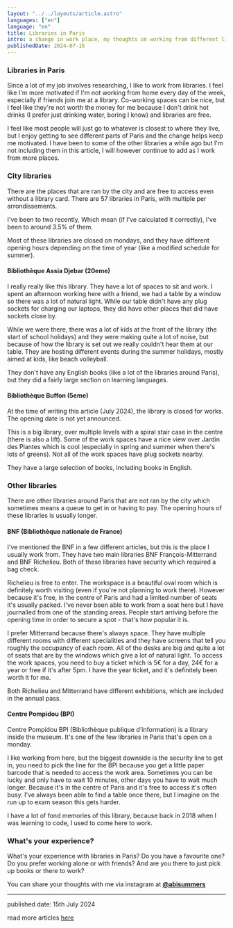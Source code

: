 ```yaml
---
layout: "../../layouts/article.astro"
languages: ["en"]
language: "en"
title: Libraries in Paris
intro: a change in work place, my thoughts on working from different libraries across Paris.
publishedDate: 2024-07-15
---
```


### Libraries in Paris

Since a lot of my job involves researching, I like to work from libraries. I feel like I'm more motivated if I'm not working from home every day of the week, especially if friends join me at a library. Co-working spaces can be nice, but I feel like they're not worth the money for me because I don't drink hot drinks (I prefer just drinking water, boring I know) and libraries are free.

I feel like most people will just go to whatever is closest to where they live, but I enjoy getting to see different parts of Paris and the change helps keep me motivated. I have been to some of the other libraries a while ago but I'm not including them in this article, I will however continue to add as I work from more places.

### City libraries

There are the places that are ran by the city and are free to access even without a library card. There are 57 libraries in Paris, with multiple per arrondissements.

I've been to two recently, Which mean (if I've calculated it correctly), I've been to around 3.5% of them.

Most of these libraries are closed on mondays, and they have different opening hours depending on the time of year (like a modified schedule for summer).

#### Bibliothèque Assia Djebar (20eme)

I really really like this library. They have a lot of spaces to sit and work. I spent an afternoon working here with a friend, we had a table by a window so there was a lot of natural light. While our table didn't have any plug sockets for charging our laptops, they did have other places that did have sockets close by.

While we were there, there was a lot of kids at the front of the library (the start of school holidays) and they were making quite a lot of noise, but because of how the library is set out we really couldn't hear them at our table. They are hosting different events during the summer holidays, mostly aimed at kids, like beach volleyball.

They don't have any English books (like a lot of the libraries around Paris), but they did a fairly large section on learning languages.

#### Bibliothèque Buffon (5eme)

At the time of writing this article (July 2024), the library is closed for works. The opening date is not yet announced.

This is a big library, over multiple levels with a spiral stair case in the centre (there is also a lift). Some of the work spaces have a nice view over Jardin des Plantes which is cool (especially in spring and summer when there's lots of greens). Not all of the work spaces have plug sockets nearby.

They have a large selection of books, including books in English.

### Other libraries

There are other libraries around Paris that are not ran by the city which sometimes means a queue to get in or having to pay. The opening hours of these libraries is usually longer.

#### BNF (Bibliothèque nationale de France)

I've mentioned the BNF in a few different articles, but this is the place I usually work from. They have two main libraries BNF François-Mitterrand and BNF Richelieu. Both of these libraries have security which required a bag check.

Richelieu is free to enter. The workspace is a beautiful oval room which is definitely worth visiting (even if you're not planning to work there). However because it's free, in the centre of Paris and had a limited number of seats it's usually packed. I've never been able to work from a seat here but I have journalled from one of the standing areas. People start arriving before the opening time in order to secure a spot - that's how popular it is.

I prefer Mitterrand because there's always space. They have multiple different rooms with different specialities and they have screens that tell you roughly the occupancy of each room. All of the desks are big and quite a lot of seats that are by the windows which give a lot of natural light. To access the work spaces, you need to buy a ticket which is 5€ for a day, 24€ for a year or free if it's after 5pm. I have the year ticket, and it's definitely been worth it for me.

Both Richelieu and Mitterrand have different exhibitions, which are included in the annual pass.

#### Centre Pompidou (BPI)

Centre Pompidou BPI (Bibliothèque publique d'information) is a library inside the museum. It's one of the few libraries in Paris that's open on a monday.

I like working from here, but the biggest downside is the security line to get in, you need to pick the line for the BPI because you get a little paper barcode that is needed to access the work area. Sometimes you can be lucky and only have to wait 10 minutes, other days you have to wait much longer. Because it's in the centre of Paris and it's free to access it's often busy. I've always been able to find a table once there, but I imagine on the run up to exam season this gets harder.

I have a lot of fond memories of this library, because back in 2018 when I was learning to code, I used to come here to work.

### What's your experience?

What's your experience with libraries in Paris? Do you have a favourite one? Do you prefer working alone or with friends? And are you there to just pick up books or there to work?

You can share your thoughts with me via instagram at **[@abisummers](https://www.instagram.com/abisummers/)**

---

published date: 15th July 2024

read more articles [here](https://abisummers.com/articles/)

